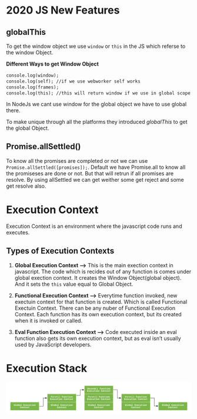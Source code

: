 # 2020 JS New Features

## globalThis

To get the window object we use `window` or `this` in the JS which referse to the window Object.

**Different Ways to get Window Object**

```
console.log(window);
console.log(self); //if we use webworker self works
console.log(frames);
console.log(this); //this will return window if we use in global scope
```

In NodeJs we cant use window for the global object we have to use global there.

To make unique through all the platforms they introduced _globalThis_ to get the global Object.

## Promise.allSettled()

To know all the promises are completed or not we can use `Promise.allSettled([promises]);`. Default we have Promise.all to know all the promiseses are done or not. But that will retrun if all promises are resolve. By using allSettled we can get weither some get reject and some get resolve also.

# Execution Context

Execution Context is an environment where the javascript code runs and executes.

## Types of Execution Contexts

1. **Global Execution Context -->**
   This is the main exection context in javascript. The code which is recides out of any function is comes under global exection context. It creates the Window Object(global object). And it sets the `this` value equal to Global Object.

2. **Functional Execution Context -->**
   Everytime function invoked, new exectuin context for that function is created. Which is called Functional Exectuin Context. There can be any nuber of Functional Execution Context. Each function has its own execution context, but its created when it is invoked or called.
3. **Eval Function Execution Context -->**
   Code executed inside an eval function also gets its own execution context, but as eval isn’t usually used by JavaScript developers.

# Execution Stack

![Image](/images/execution-stack.png)
